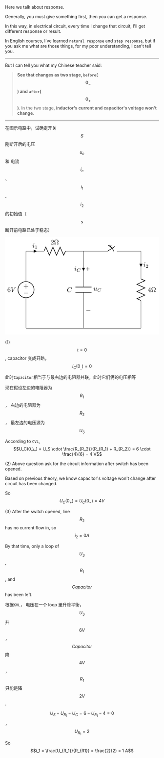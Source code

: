 Here we talk about response.

Generally, you must give something first, then you can get a response.

In this way, in electrical circuit, every time I change that circuit, I'll get different response or result.

In English courses, I've learned `natural response` and `step response`, but if you ask me what are those things, for my poor understanding, I can't tell you.

___

But I can tell you what my Chinese teacher said: 
> **See that changes as two stage, `before`($$0_-$$) and `after`($$0_+$$)**.
> In the two stage, **inductor's current and capacitor's voltage won't change**.

___

在图示电路中，试确定开关 $$S$$ 刚断开后的电压 $$u_c$$ 和 电流 $$i_c$$、$$i_1$$、$$i_2$$ 的初始值（$$s$$ 断开前电路已处于稳态）

![](/assets/dianlu_StateChange0.png)

(1)
$$t=0$$ , capacitor 变成开路，$$I_C(0_\_) = 0$$

此时`Capacitor`相当于与最右边的电阻器并联，此时它们俩的电压相等

现在假设左边的电阻器为 $$R_1$$ ， 右边的电阻器为 $$R_2$$， 最左边的电压源为 $$U_S$$

According to `CVL`, $$U_C(0_\_) = U_S \cdot \frac{R_{R_2}}{R_{R_1} + R_{R_2}} = 6 \cdot \frac{4}{6} = 4 V$$

(2)
Above question ask for the circuit information after switch has been opened.

Based on previous theory, we know capacitor's voltage won't change after circuit has been changed.

So $$U_C(0_+) = U_C(0_-) = 4V$$

(3)
After the switch opened, line $$R_2$$ has no current flow in, so $$i_2 = 0 A$$

By that time, only a loop of $$U_S$$, $$R_1$$, and $$Capacitor$$ has been left.

根据`KVL`， 电压在一个 loop 里升降平衡， $$U_S$$ 升 $$6V$$， $$Capacitor$$ 降 $$4V$$， $$R_1$$ 只能是降 $$2V$$.

$$U_S - U_{R_1} - U_C = 6 - U_{R_1} - 4 = 0$$ ， $$U_{R_1} = 2 $$ 

So $$i_1 = \frac{U_{R_1}}{R_{R1}} = \frac{2}{2} = 1 A$$